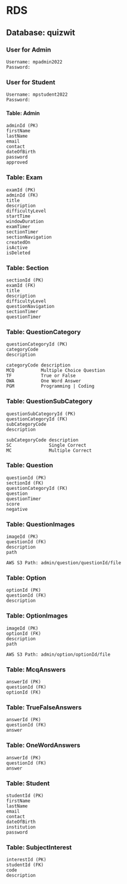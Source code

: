 # RDS

## Database: quizwit

### User for Admin
```
Username: mpadmin2022
Password:
```

### User for Student
```
Username: mpstudent2022
Password:
```

#### Table: Admin
```
adminId (PK)
firstName
lastName
email
contact
dateOfBirth
password
approved
```

### Table: Exam
```
examId (PK)
adminId (FK)
title
description
difficultyLevel
startTime 
windowDuration
examTimer
sectionTimer
sectionNavigation
createdOn
isActive
isDeleted
```

### Table: Section
```
sectionId (PK)
examId (FK)
title
description 
difficultyLevel
questionNavigation
sectionTimer
questionTimer
```

### Table: QuestionCategory
```
questionCategoryId (PK)
categoryCode
description

categoryCode description
MCQ          Multiple Choice Question
TF           True or False
OWA          One Word Answer
PGM          Programming | Coding
```
### Table: QuestionSubCategory
```
questionSubCategoryId (PK)
questionCategoryId (FK)
subCategoryCode
description

subCategoryCode description
SC              Single Correct
MC              Multiple Correct
```

### Table: Question
```
questionId (PK)
sectionId (FK)
questionCategoryId (FK)
question
questionTimer
score
negative
```

### Table: QuestionImages
```
imageId (PK)
questionId (FK)
description
path

AWS S3 Path: admin/question/questionId/file
```

### Table: Option
```
optionId (PK)
questionId (FK)
description
```

### Table: OptionImages
```
imageId (PK)
optionId (FK)
description
path

AWS S3 Path: admin/option/optionId/file
```

### Table: McqAnswers
```
answerId (PK)
questionId (FK)
optionId (FK)
```

### Table: TrueFalseAnswers
```
answerId (PK)
questionId (FK)
answer
```

### Table: OneWordAnswers
```
answerId (PK)
questionId (FK)
answer
```

### Table: Student
```
studentId (PK)
firstName
lastName 
email
contact
dateOfBirth
institution
password
```

### Table: SubjectInterest
```
interestId (PK)
studentId (FK)
code
description
```
